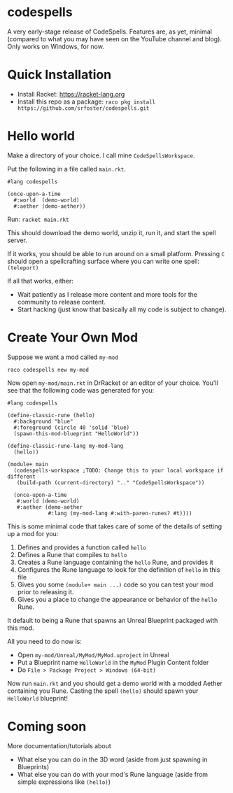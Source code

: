 codespells
==========

A very early-stage release of CodeSpells.  Features are, as yet, minimal (compared to what you may have seen on the YouTube channel and blog).
Only works on Windows, for now.

# Quick Installation

* Install Racket: https://racket-lang.org
* Install this repo as a package: `raco pkg install https://github.com/srfoster/codespells.git`

# Hello world

Make a directory of your choice.  I call mine `CodeSpellsWorkspace`.

Put the following in a file called `main.rkt`.

```
#lang codespells

(once-upon-a-time
  #:world  (demo-world)
  #:aether (demo-aether))
```

Run: `racket main.rkt`

This should download the demo world, unzip it, run it, and start the spell server.

If it works, you should be able to run around on a small platform.  Pressing `C` should open a spellcrafting surface where you can write one spell: `(teleport)`

If all that works, either:

* Wait patiently as I release more content and more tools for the community to release content.
* Start hacking (just know that basically all my code is subject to change).

# Create Your Own Mod

Suppose we want a mod called `my-mod`

`raco codespells new my-mod`

Now open `my-mod/main.rkt` in DrRacket or an editor of your choice.  You'll see
that the following code was generated for you:

```
#lang codespells

(define-classic-rune (hello)
  #:background "blue"
  #:foreground (circle 40 'solid 'blue)
  (spawn-this-mod-blueprint "HelloWorld"))

(define-classic-rune-lang my-mod-lang
  (hello))

(module+ main
  (codespells-workspace ;TODO: Change this to your local workspace if different
   (build-path (current-directory) ".." "CodeSpellsWorkspace"))

  (once-upon-a-time
   #:world (demo-world)
   #:aether (demo-aether
             #:lang (my-mod-lang #:with-paren-runes? #t))))
```

This is some minimal code that takes care of some of the details of setting up a mod for you:

1) Defines and provides a function called `hello`
2) Defines a Rune that compiles to `hello`
3) Creates a Rune language containing the `hello` Rune, and provides it
4) Configures the Rune language to look for the definition of `hello` in this file
5) Gives you some `(module+ main ...)` code so you can test your mod prior to releasing it.
6) Gives you a place to change the appearance or behavior of the `hello` Rune.

It default to being a Rune that spawns an Unreal Blueprint packaged with this mod.  

All you need to do now is:

* Open `my-mod/Unreal/MyMod/MyMod.uproject` in Unreal
* Put a Blueprint name `HelloWorld` in the `MyMod` Plugin Content folder
* Do `File > Package Project > Windows (64-bit)`

Now run `main.rkt` and you should get a demo world with a modded Aether containing
you Rune.  Casting the spell `(hello)` should spawn your `HelloWorld` blueprint!

# Coming soon

More documentation/tutorials about

* What else you can do in the 3D word (aside from just spawning in Blueprints)
* What else you can do with your mod's Rune language (aside from simple expressions like `(hello)`)

